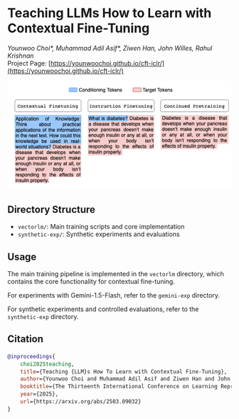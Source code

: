 # Teaching LLMs How to Learn with Contextual Fine-Tuning

*Younwoo Choi\*, Muhammad Adil Asif\*, Ziwen Han, John Willes, Rahul Krishnan* <br>
Project Page: [https://younwoochoi.github.io/cft-iclr/](https://younwoochoi.github.io/cft-iclr/)

<p align="center">
  <img src="assets/main_fig.png" width="600px">
  <br>
</p>

## Directory Structure

- `vectorlm/`: Main training scripts and core implementation
- `synthetic-exp/`: Synthetic experiments and evaluations

## Usage

The main training pipeline is implemented in the `vectorlm` directory, which contains the core functionality for contextual fine-tuning.

For experiments with Gemini-1.5-Flash, refer to the `gemini-exp` directory.

For synthetic experiments and controlled evaluations, refer to the `synthetic-exp` directory.

## Citation

```bibtex
@inproceedings{
    choi2025teaching,
    title={Teaching {LLM}s How To Learn with Contextual Fine-Tuning},
    author={Younwoo Choi and Muhammad Adil Asif and Ziwen Han and John Willes and Rahul G. Krishnan},
    booktitle={The Thirteenth International Conference on Learning Representations},
    year={2025},
    url={https://arxiv.org/abs/2503.09032}
}
```

